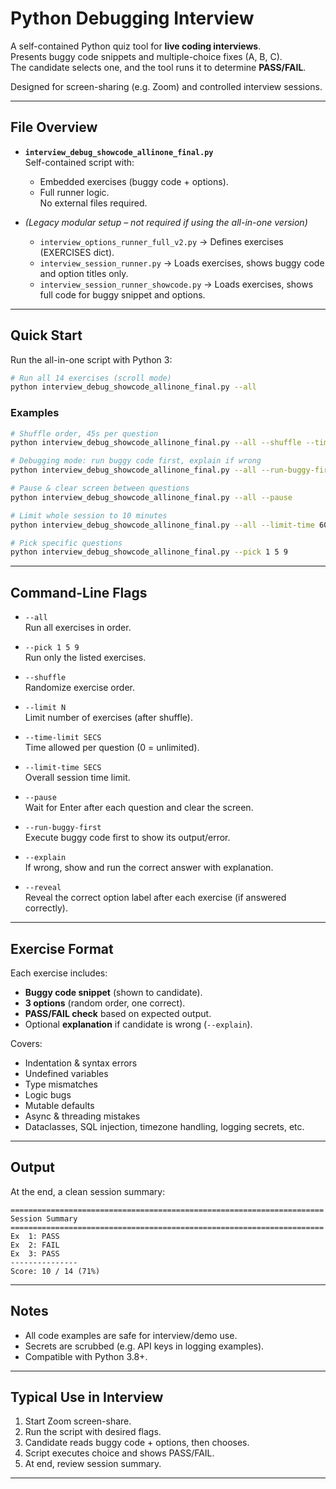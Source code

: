 # Python Debugging Interview

A self-contained Python quiz tool for **live coding interviews**.  
Presents buggy code snippets and multiple-choice fixes (A, B, C).  
The candidate selects one, and the tool runs it to determine **PASS/FAIL**.

Designed for screen-sharing (e.g. Zoom) and controlled interview sessions.

---

## File Overview

- **`interview_debug_showcode_allinone_final.py`**  
  Self-contained script with:
  - Embedded exercises (buggy code + options).
  - Full runner logic.  
   No external files required.

- *(Legacy modular setup – not required if using the all-in-one version)*  
  - `interview_options_runner_full_v2.py` → Defines exercises (EXERCISES dict).  
  - `interview_session_runner.py` → Loads exercises, shows buggy code and option titles only.  
  - `interview_session_runner_showcode.py` → Loads exercises, shows full code for buggy snippet and options.

---

## Quick Start

Run the all-in-one script with Python 3:

```bash
# Run all 14 exercises (scroll mode)
python interview_debug_showcode_allinone_final.py --all
```

### Examples

```bash
# Shuffle order, 45s per question
python interview_debug_showcode_allinone_final.py --all --shuffle --time-limit 45

# Debugging mode: run buggy code first, explain if wrong
python interview_debug_showcode_allinone_final.py --all --run-buggy-first --explain

# Pause & clear screen between questions
python interview_debug_showcode_allinone_final.py --all --pause

# Limit whole session to 10 minutes
python interview_debug_showcode_allinone_final.py --all --limit-time 600

# Pick specific questions
python interview_debug_showcode_allinone_final.py --pick 1 5 9
```

---

## Command-Line Flags

- `--all`  
  Run all exercises in order.

- `--pick 1 5 9`  
  Run only the listed exercises.

- `--shuffle`  
  Randomize exercise order.

- `--limit N`  
  Limit number of exercises (after shuffle).

- `--time-limit SECS`  
  Time allowed per question (0 = unlimited).

- `--limit-time SECS`  
  Overall session time limit.

- `--pause`  
  Wait for Enter after each question and clear the screen.

- `--run-buggy-first`  
  Execute buggy code first to show its output/error.

- `--explain`  
  If wrong, show and run the correct answer with explanation.

- `--reveal`  
  Reveal the correct option label after each exercise (if answered correctly).

---

## Exercise Format

Each exercise includes:
- **Buggy code snippet** (shown to candidate).
- **3 options** (random order, one correct).
- **PASS/FAIL check** based on expected output.
- Optional **explanation** if candidate is wrong (`--explain`).

Covers:
- Indentation & syntax errors  
- Undefined variables  
- Type mismatches  
- Logic bugs  
- Mutable defaults  
- Async & threading mistakes  
- Dataclasses, SQL injection, timezone handling, logging secrets, etc.  

---

## Output

At the end, a clean session summary:

```
======================================================================
Session Summary
======================================================================
Ex  1: PASS
Ex  2: FAIL
Ex  3: PASS
---------------
Score: 10 / 14 (71%)
```

---

## Notes

- All code examples are safe for interview/demo use.  
- Secrets are scrubbed (e.g. API keys in logging examples).  
- Compatible with Python 3.8+.

---

## Typical Use in Interview

1. Start Zoom screen-share.  
2. Run the script with desired flags.  
3. Candidate reads buggy code + options, then chooses.  
4. Script executes choice and shows PASS/FAIL.  
5. At end, review session summary.  

---
